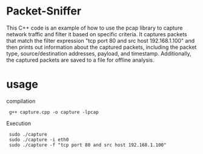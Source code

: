 # Packet-Sniffer
This C++ code is an example of how to use the pcap library to capture network traffic and filter it based on specific criteria. It captures packets that match the filter expression "tcp port 80 and src host 192.168.1.100" and then prints out information about the captured packets, including the packet type, source/destination addresses, payload, and timestamp. Additionally, the captured packets are saved to a file for offline analysis.

# usage
compilation
     
     g++ capture.cpp -o capture -lpcap
     
Execution

     sudo ./capture
     sudo ./capture -i eth0
     sudo ./capture -f "tcp port 80 and src host 192.168.1.100"






